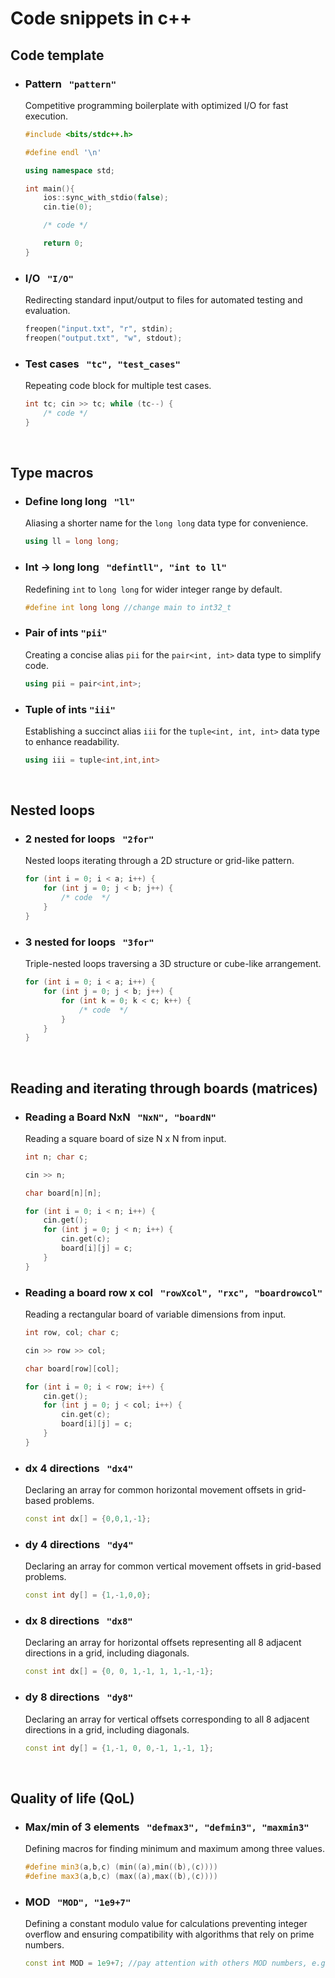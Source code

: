 # Code snippets in c++
## Code template

* ### Pattern &nbsp; `"pattern"`
  Competitive programming boilerplate with optimized I/O for fast execution.

  ```c++
  #include <bits/stdc++.h>

  #define endl '\n'

  using namespace std;

  int main(){
      ios::sync_with_stdio(false);
      cin.tie(0);

      /* code */

      return 0;
  }
  ```
* ### I/O &nbsp; `"I/O"`
  Redirecting standard input/output to files for automated testing and evaluation.

  ```c++
  freopen("input.txt", "r", stdin);
  freopen("output.txt", "w", stdout);
  ```
* ### Test cases &nbsp; `"tc", "test_cases" `
  Repeating code block for multiple test cases.

  ```c++
  int tc; cin >> tc; while (tc--) {
      /* code */
  }
  ```

<br>

## Type macros

* ### Define long long &nbsp; `"ll"`
  Aliasing a shorter name for the `long long` data type for convenience.

  ```c++
  using ll = long long;
  ```
* ### Int -> long long &nbsp; `"defintll", "int to ll"`
  Redefining `int` to `long long` for wider integer range by default.

  ```c++
  #define int long long //change main to int32_t
  ```
* ### Pair of ints `"pii"`
  Creating a concise alias `pii` for the `pair<int, int>` data type to simplify code.
  
  ```c++
  using pii = pair<int,int>;
  ```
* ### Tuple of ints `"iii"`
  Establishing a succinct alias `iii` for the `tuple<int, int, int>` data type to enhance readability.


  ```c++
  using iii = tuple<int,int,int>
  ```

<br>

## Nested loops

* ### 2 nested for loops &nbsp; `"2for"`
  Nested loops iterating through a 2D structure or grid-like pattern.
  ```c++
  for (int i = 0; i < a; i++) {
      for (int j = 0; j < b; j++) {
          /* code  */
      }
  }
  ```
* ### 3 nested for loops &nbsp; `"3for"`
  Triple-nested loops traversing a 3D structure or cube-like arrangement.
  ```c++
  for (int i = 0; i < a; i++) {
      for (int j = 0; j < b; j++) {
          for (int k = 0; k < c; k++) {
              /* code  */
          }
      }
  }
  ```

<br>

## Reading and iterating through boards (matrices)

* ### Reading a Board NxN &nbsp; `"NxN", "boardN"`
  Reading a square board of size N x N from input.
  
  ```c++
  int n; char c;

  cin >> n;

  char board[n][n];

  for (int i = 0; i < n; i++) {
      cin.get();
      for (int j = 0; j < n; i++) {
          cin.get(c);
          board[i][j] = c;
      }
  }
  ```
* ### Reading a board row x col &nbsp; `"rowXcol", "rxc", "boardrowcol"`
  Reading a rectangular board of variable dimensions from input.

  ```c++
  int row, col; char c;

  cin >> row >> col;

  char board[row][col];

  for (int i = 0; i < row; i++) {
      cin.get();
      for (int j = 0; j < col; i++) {
          cin.get(c);
          board[i][j] = c;
      }
  }
  ```
* ### dx 4 directions  &nbsp; `"dx4"`
  Declaring an array for common horizontal movement offsets in grid-based problems.

  ```c++
  const int dx[] = {0,0,1,-1};
  ```
* ### dy 4 directions  &nbsp; `"dy4"`
  Declaring an array for common vertical movement offsets in grid-based problems.

  ```c++
  const int dy[] = {1,-1,0,0};
  ```
* ### dx 8 directions  &nbsp; `"dx8"`
  Declaring an array for horizontal offsets representing all 8 adjacent directions in a grid, including diagonals.

  ```c++
  const int dx[] = {0, 0, 1,-1, 1, 1,-1,-1};
  ```
* ### dy 8 directions  &nbsp; `"dy8"`
  Declaring an array for vertical offsets corresponding to all 8 adjacent directions in a grid, including diagonals.

  ```c++
  const int dy[] = {1,-1, 0, 0,-1, 1,-1, 1};
  ```

<br>

## Quality of life (QoL)

* ### Max/min of 3 elements  &nbsp; `"defmax3", "defmin3", "maxmin3"`
  Defining macros for finding minimum and maximum among three values.

  ```c++
  #define min3(a,b,c) (min((a),min((b),(c)))) 
  #define max3(a,b,c) (max((a),max((b),(c)))) 
  ```
* ### MOD  &nbsp; `"MOD", "1e9+7"`
  Defining a constant modulo value for calculations preventing integer overflow and ensuring compatibility with algorithms that rely on prime numbers.
  
  ```c++
  const int MOD = 1e9+7; //pay attention with others MOD numbers, e.g., 1e9+9, 998244353, 469762049 
  ```
